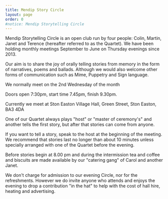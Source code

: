 ```yaml
---
title: Mendip Story Circle
layout: page
order: 0
#notice: Mendip Storytelling Circle 
---
```


Mendip Storytelling Circle is an open club run by four people: Colin, Martin, Janet and Terence (hereafter referred to as the Quartet). We have been holding monthly meetings September to June on Thursday evenings since 2013.

Our aim is to share the joy of orally telling stories from memory in the form of narratives, poems and ballads. Although we would also welcome other forms of communication such as Mime, Puppetry and Sign language.

We normally meet on the 2nd Wednesday of the month

Doors open 7:30pm, start time 7.45pm, finish 9.30pm.

Currently we meet at Ston Easton Village Hall, Green Street, Ston Easton, BA3 4DA

One of our Quartet always plays "host" or "master of ceremony's" and another tells the first story, but after that stories can come from anyone.  

If you want to tell a story, speak to the host at the beginning of the meeting.  We recommend that stories last no longer than about 10 minutes unless specially arranged with one of the Quartet before the evening.

Before stories begin at 8.00 pm and during the intermission tea and coffee and biscuits are made available by our "catering gang" of Carol and another Janet.

We don't charge for admission to our evening Circle, nor for the refreshments. However we do invite anyone who attends and enjoys the evening to drop a contribution "in the hat" to help with the cost of hall hire, heating and advertising.
